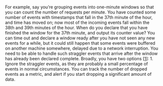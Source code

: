 For example, say you’re grouping events into one-minute windows so that you can count the number of
requests per minute. You have counted some number of events with timestamps that fall in the 37th
minute of the hour, and time has moved on; now most of the incoming events fall within the
38th and 39th minutes of the hour. When do you declare that you have finished the window for the 37th
minute, and output its counter value? 
You can time out and declare a window ready after you have not seen any new events for a while, but
it could still happen that some events were buffered on another machine somewhere, delayed due to a
network interruption. You need to be able to handle such straggler events that arrive after the
window has already been declared complete. Broadly, you have two options
[[1](ch11.html#Akidau2015gh)]: 1.  Ignore the straggler events, as they are probably a small percentage of events in normal
circumstances. You can track the number of dropped events as a metric, and alert if you start
dropping a significant amount of data.